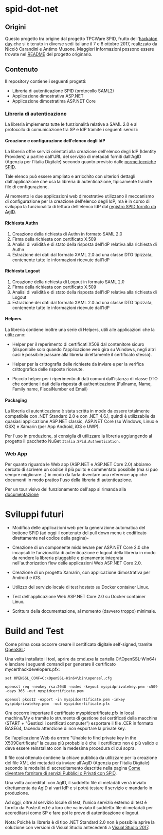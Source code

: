 # spid-dot-net

## Origini
Questo progetto tra origine dal progetto TPCWare SPID, frutto dell'[hackaton day](https://hack.developers.italia.it/) che si è tenuto in diverse sedi italiane il 7 e 8 ottobre 2017, realizzato da Nicolò Carandini e Antimo Musone.
Maggiori informazioni possono essere trovate nel [README](https://github.com/mrcarbook/spid-dotnet-sdk/blob/sdk-core/README.md) del progetto originario.

## Contenuto
Il repository contiene i seguenti progetti:

- Libreria di autenticazione SPID (protocollo SAML2)
- Applicazione dimostrativa ASP.NET
- Applicazione dimostratima ASP.NET Core 

### Libreria di autenticazione

La libreria implementa tutte le funzionalità relative a SAML 2.0 e al protocollo di comunicazione tra SP e IdP tramite i seguenti servizi:

#### Creazione e configurazione dell'elenco degli IdP

La libreria offre servizi orientati alla creazione dell'elenco degli IdP (Identity Providers) a partire dall'URL del servizio di metadati forniti dall'AgID (Agenzia per l'Italia Digitale) secondo quanto previsto dalle [norme tecniche SPID](https://www.spid.gov.it/assets/res/AgID-SPID-InfoSP.pdf).

Tale elenco può essere ampliato e arricchito con ulteriori dettagli dall'applicazione che usa la libreria di autenticazione, tipicamente tramite file di configurazione.

Al momento le due applicazioni web dimostrative utilizzano il meccanismo di configurazione per la creazione dell'elenco degli IdP, ma è in corso di sviluppo la funzionalità di lettura dell'elenco IdP dal [registro SPID fornito da AgID](https://registry.spid.gov.it/identity-providers).

#### Richiesta Authn

1. Creazione della richiesta di Authn in formato SAML 2.0
2. Firma della richiesta con certificato X.509
3. Analisi di validità e di stato della risposta dell'IdP relativa alla richiesta di Authn
4. Estrazione dei dati dal formato XAML 2.0 ad una classe DTO tipizzata, contenente tutte le informazioni ricevute dall'IdP

#### Richiesta Logout

1. Creazione della richiesta di Logout in formato SAML 2.0
2. Firma della richiesta con certificato X.509
3. Analisi di validità e di stato della risposta dell'IdP relativa alla richiesta di Logout
4. Estrazione dei dati dal formato XAML 2.0 ad una classe DTO tipizzata, contenente tutte le informazioni ricevute dall'IdP

#### Helpers

La libreria contiene inoltre una serie di Helpers, utili alle applicazioni che la utilizzano:

- Helper per il reperimento di certificati X509 dal contenitore sicuro (disponibile solo quando l'applicazione web gira su Windows, negli altri casi è possibile passare alla libreria direttamente il certificato stesso).

- Helper per la crittografia delle richieste da inviare e per la verifica crittografica delle risposte ricevute.

- Piccolo helper per i riperimento di dati comuni dall'istanza di classe DTO che contiene i dati della risposta di authenticazione (Fullname, Name, Family name, FiscalNumber ed Email)

#### Packaging

La libreria di autenticazione è stata scritta in modo da essere totalmente compatibile con .NET Standard 2.0 e con .NET 4.6.1, quindi è utilizzabile da quasiasi applicazione ASP.NET classic, ASP.NET Core (su Windows, Linux e OSX) e Xamarin (per App Android, iOS e UWP).

Per l'uso in produzione, si consiglia di utilizzare la libreria aggiungendo al progetto il pacchetto NuGet `Italia.SPid.Authentication`.

### Web App

Per quanto riguarda le Web app (ASP.NET e ASP.NET Core 2.0) abbiamo cercato di scrivere un codice il più pulito e commentato possibile (ma si puo sempre migliorare...) in modo da farla diventare una reference app che documenti in modo pratico l'uso della libreria di autenticazione.

Per un tour visivo del funzionamento dell'app si rimanda alla [documentazione](https://github.com/ncarandini/spid-dotnet-sdk/blob/master/Docs/Web%20App%20(Classic)/Documentazione%20Wep%20App.pdf)

# Sviluppi futuri

- Modifica delle applicazioni web per la generazione automatica del bottone SPID (ad oggi il contenuto del pull down menu è codificato direttamente nel codice della pagina)-

- Creazione di un componente middleware per ASP.NET Core 2.0 che incapsuli le funzionalità di autenticazione e logout della libreria in modo da rendere la libreria pluggabile e pienamente integrata nell'authorization flow delle applicazioni Web ASP.NET Core 2.0.

- Creazione di un progetto Xamarin, con applicazione dimostrativa per Android e iOS.

- Utilizzo del servizio locale di test hostato su Docker container Linux.

- Test dell'applicazione Web ASP.NET Core 2.0 su Docker container Linux.

- Scrittura della documentazione, al momento (davvero troppo) minimale.

# Build and Test

Come prima cosa occorre creare il certificato digitale self-signed, tramite [OpenSSL](https://slproweb.com/products/Win32OpenSSL.html):

Una volta installato il tool, aprire da cmd.exe la cartella C:\OpenSSL-Win64\  e lanciare i seguenti comandi per generare il certificato mycerthackdevelopers.pfx:

	set OPENSSL_CONF=C:\OpenSSL-Win64\bin\openssl.cfg
	 
	openssl req -newkey rsa:2048 -nodes -keyout myspidprivatekey.pem -x509 -days 365 -out myspidcertificate.pem
	 
	openssl pkcs12 -export -in myspidcertificate.pem -inkey myspidprivatekey.pem  -out myspidcertificate.pfx

Ora occorre importare il certificato myspidcertificate.pfx in local machine/My e tramite lo strumento di gestione dei certificati della macchina (START + "Gestisci i certificati computer") esportare il file .CER in formato BASE64, facendo attenzione di non esportare la private key.

Se l'applicazione Web da errore "Unable to find private key in the X509Certificate" la causa più probabile è che il certificato non è più valido e deve essere reinstallato con la medesima procedura di cui sopra.

Il file così ottenuto contiene la chiave pubblica da utilizzare per la creazione del file XML dei metadati da inviare all'AgID (Agenzia per l'Italia Digitale) secondo le modalità di accreditamento descritte nella pagina [Come diventare fornitore di servizi Pubblici o Privati con SPID](https://www.spid.gov.it/come-diventare-fornitore-di-servizi-pubblici-e-privati-con-spid).

Una volta accreditati con AgID, il suddetto file di metadati verrà inviato direttamenta da AgID ai vari IdP e si potrà testare il servizio e mandarlo in produzione.

Ad oggi, oltre al servizio locale di test, l'unico servizio esterno di test è fornito da Poste.it ed è a loro che va inviato il suddetto file di metadati per accreditarsi come SP e fare poi le prove di autenticazione e logout.

Nota: Poiché la libreria è di tipo .NET Standard 2.0 non è possibile aprire la soluzione con versioni di Visual Studio antecedenti a [Visual Studio 2017](https://www.visualstudio.com/it/downloads/).

